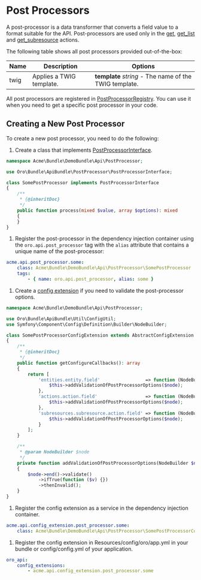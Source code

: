 <a id="web-api-post-processors"></a>

# Post Processors

A post-processor is a data transformer that converts a field value to a format suitable for the API.
Post-processors are used only in the [get](actions.md#get-action), [get_list](actions.md#get-list-action) and
[get_subresource](actions.md#get-subresource-action) actions.

The following table shows all post processors provided out-of-the-box:

| Name   | Description              | Options                                                |
|--------|--------------------------|--------------------------------------------------------|
| twig   | Applies a TWIG template. | **template** *string* - The name of the TWIG template. |

All post processors are registered in <a href="https://github.com/oroinc/platform/blob/5.1/src/Oro/Bundle/ApiBundle/PostProcessor/PostProcessorRegistry.php" target="_blank">PostProcessorRegistry</a>. You can use it when you need to get a specific post processor in your code.

<a id="web-api-post-processors-create"></a>

## Creating a New Post Processor

To create a new post processor, you need to do the following:

1. Create a class that implements <a href="https://github.com/oroinc/platform/blob/5.1/src/Oro/Bundle/ApiBundle/PostProcessor/PostProcessorInterface.php" target="_blank">PostProcessorInterface</a>.

```php
namespace Acme\Bundle\DemoBundle\Api\PostProcessor;

use Oro\Bundle\ApiBundle\PostProcessor\PostProcessorInterface;

class SomePostProcessor implements PostProcessorInterface
{
    /**
     * {@inheritDoc}
     */
    public function process(mixed $value, array $options): mixed
    {
    }
}
```

1. Register the post-processor in the dependency injection container using the `oro.api.post_processor` tag
   with the `alias` attribute that contains a unique name of the post-processor:

```yaml
acme.api.post_processor.some:
    class: Acme\Bundle\DemoBundle\Api\PostProcessor\SomePostProcessor
    tags:
        - { name: oro.api.post_processor, alias: some }
```

1. Create a [config extension](configuration-extensions.md#web-api-configuration-extensions-create) if you need to validate
   the post-processor options.

```php
namespace Acme\Bundle\DemoBundle\Api\PostProcessor;

use Oro\Bundle\ApiBundle\Util\ConfigUtil;
use Symfony\Component\Config\Definition\Builder\NodeBuilder;

class SomePostProcessorConfigExtension extends AbstractConfigExtension
{
    /**
     * {@inheritDoc}
     */
    public function getConfigureCallbacks(): array
    {
        return [
            'entities.entity.field'                 => function (NodeBuilder $node) {
                $this->addValidationOfPostProcessorOptions($node);
            },
            'actions.action.field'                  => function (NodeBuilder $node) {
                $this->addValidationOfPostProcessorOptions($node);
            },
            'subresources.subresource.action.field' => function (NodeBuilder $node) {
                $this->addValidationOfPostProcessorOptions($node);
            }
        ];
    }

    /**
     * @param NodeBuilder $node
     */
    private function addValidationOfPostProcessorOptions(NodeBuilder $node): void
    {
        $node->end()->validate()
            ->ifTrue(function ($v) {})
            ->thenInvalid();
    }
}
```

1. Register the config extension as a service in the dependency injection container.

```yaml
acme.api.config_extension.post_processor.some:
    class: Acme\Bundle\DemoBundle\Api\PostProcessor\SomePostProcessorConfigExtension
```

1. Register the config extension in Resources/config/oro/app.yml in your bundle
   or config/config.yml of your application.

```yaml
oro_api:
    config_extensions:
        - acme.api.config_extension.post_processor.some
```

<!-- Frontend -->
